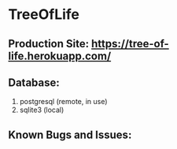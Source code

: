 # TreeOfLife

## Production Site: https://tree-of-life.herokuapp.com/

## Database: 

1. postgresql (remote, in use)
2. sqlite3 (local)

## Known Bugs and Issues:
